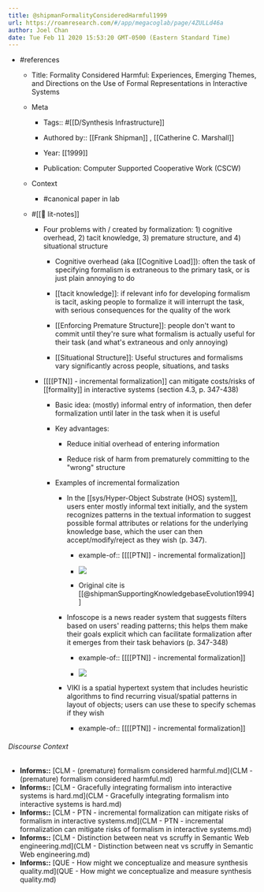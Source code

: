 ```yaml
---
title: @shipmanFormalityConsideredHarmful1999
url: https://roamresearch.com/#/app/megacoglab/page/4ZULLd46a
author: Joel Chan
date: Tue Feb 11 2020 15:53:20 GMT-0500 (Eastern Standard Time)
---
```


- #references

    - Title: Formality Considered Harmful: Experiences, Emerging Themes, and Directions on the Use of Formal Representations in Interactive Systems

    - Meta

        - Tags:: #[[D/Synthesis Infrastructure]]

        - Authored by:: [[Frank Shipman]] ,  [[Catherine C. Marshall]]

        - Year: [[1999]]

        - Publication: Computer Supported Cooperative Work (CSCW)

    - Context

        - #canonical paper in lab

    - #[[📝 lit-notes]]

        - Four problems with / created by formalization: 1) cognitive overhead, 2) tacit knowledge, 3) premature structure, and 4) situational structure

            - Cognitive overhead (aka [[Cognitive Load]]): often the task of specifying formalism is extraneous to the primary task, or is just plain annoying to do

            - [[tacit knowledge]]: if relevant info for developing formalism is tacit, asking people to formalize it will interrupt the task, with serious consequences for the quality of the work

            - [[Enforcing Premature Structure]]: people don't want to commit until they're sure what formalism is actually useful for their task (and what's extraneous and only annoying)

            - [[Situational Structure]]: Useful structures and formalisms vary significantly across people, situations, and tasks

        - [[[[PTN]] - incremental formalization]] can mitigate costs/risks of [[formality]] in interactive systems (section 4.3, p. 347-438)

            - Basic idea: (mostly) informal entry of information, then defer formalization until later in the task when it is useful

            - Key advantages:

                - Reduce initial overhead of entering information

                - Reduce risk of harm from prematurely committing to the "wrong" structure

            - Examples of incremental formalization

                - In the [[sys/Hyper-Object Substrate (HOS) system]], users enter mostly informal text initially, and the system recognizes patterns in the textual information to suggest possible formal attributes or relations for the underlying knowledge base, which the user can then accept/modify/reject as they wish (p. 347).

                    - example-of:: [[[[PTN]] - incremental formalization]]

                    - ![](https://firebasestorage.googleapis.com/v0/b/firescript-577a2.appspot.com/o/imgs%2Fapp%2Fmegacoglab%2Fnv5jGR2KtA?alt=media&token=7ab4cc41-116f-41d5-a440-d75b3a6d6741)

                    - Original cite is [[@shipmanSupportingKnowledgebaseEvolution1994]]

                - Infoscope is a news reader system that suggests filters based on users' reading patterns; this helps them make their goals explicit which can facilitate formalization after it emerges from their task behaviors (p. 347-348)

                    - example-of:: [[[[PTN]] - incremental formalization]]

                    - ![](https://firebasestorage.googleapis.com/v0/b/firescript-577a2.appspot.com/o/imgs%2Fapp%2Fmegacoglab%2Fts6VgCsUgF?alt=media&token=a90690af-947d-4767-922d-ca32ed3a7282)

                - VIKI is a spatial hypertext system that includes heuristic algorithms to find recurring visual/spatial patterns in layout of objects; users can use these to specify schemas if they wish

                    - example-of:: [[[[PTN]] - incremental formalization]]

###### Discourse Context

- **Informs::** [CLM - (premature) formalism considered harmful.md](CLM - (premature) formalism considered harmful.md)
- **Informs::** [CLM - Gracefully integrating formalism into interactive systems is hard.md](CLM - Gracefully integrating formalism into interactive systems is hard.md)
- **Informs::** [CLM - PTN - incremental formalization can mitigate risks of formalism in interactive systems.md](CLM - PTN - incremental formalization can mitigate risks of formalism in interactive systems.md)
- **Informs::** [CLM - Distinction between neat vs scruffy in Semantic Web engineering.md](CLM - Distinction between neat vs scruffy in Semantic Web engineering.md)
- **Informs::** [QUE - How might we conceptualize and measure synthesis quality.md](QUE - How might we conceptualize and measure synthesis quality.md)

